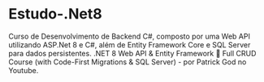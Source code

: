 # Estudo-.Net8
Curso de Desenvolvimento de Backend C#, composto por uma Web API utilizando ASP.Net 8 e C#, além de Entity Framework Core e SQL Server para dados persistentes. .NET 8 Web API &amp; Entity Framework 🚀 Full CRUD Course (with Code-First Migrations &amp; SQL Server) - por  Patrick God no Youtube.
